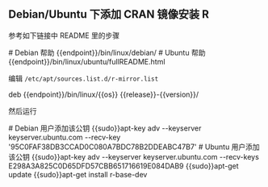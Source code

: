 ## Debian/Ubuntu 下添加 CRAN 镜像安装 R

参考如下链接中 README 里的步骤

<tmpl>
# Debian 帮助
{{endpoint}}/bin/linux/debian/
# Ubuntu 帮助
{{endpoint}}/bin/linux/ubuntu/fullREADME.html
</tmpl>

编辑 `/etc/apt/sources.list.d/r-mirror.list`

<tmpl z-path="/etc/apt/sources.list.d/r-mirror.list" z-input="release version">
deb {{endpoint}}/bin/linux/{{os}} {{release}}-{{version}}/
</tmpl>

然后运行

<tmpl z-lang="bash">
# Debian 用户添加该公钥
{{sudo}}apt-key adv --keyserver keyserver.ubuntu.com --recv-key '95C0FAF38DB3CCAD0C080A7BDC78B2DDEABC47B7'
# Ubuntu 用户添加该公钥
{{sudo}}apt-key adv --keyserver keyserver.ubuntu.com --recv-keys E298A3A825C0D65DFD57CBB651716619E084DAB9
{{sudo}}apt-get update
{{sudo}}apt-get install r-base-dev
</tmpl>
